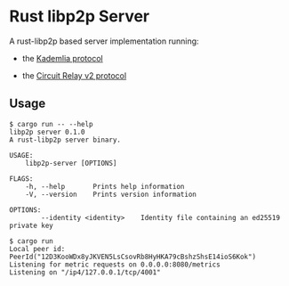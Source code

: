 # Rust libp2p Server

A rust-libp2p based server implementation running:

- the [Kademlia protocol](https://github.com/libp2p/specs/tree/master/kad-dht)

- the [Circuit Relay v2 protocol](https://github.com/libp2p/specs/blob/master/relay/circuit-v2.md)

## Usage

```
$ cargo run -- --help
libp2p server 0.1.0
A rust-libp2p server binary.

USAGE:
    libp2p-server [OPTIONS]

FLAGS:
    -h, --help       Prints help information
    -V, --version    Prints version information

OPTIONS:
        --identity <identity>    Identity file containing an ed25519 private key        

$ cargo run
Local peer id: PeerId("12D3KooWDx8yJKVEN5LsCsovRb8HyHKA79cBshzShsE14ioS6Kok")
Listening for metric requests on 0.0.0.0:8080/metrics
Listening on "/ip4/127.0.0.1/tcp/4001"
```

